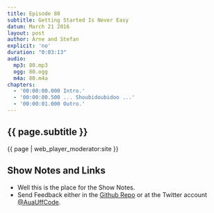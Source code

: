 ```yaml
---
title: Episode 80
subtitle: Getting Started Is Never Easy
datum: March 21 2016
layout: post
author: Arne and Stefan
explicit: 'no'
duration: "0:03:13"
audio:
  mp3: 80.mp3
  ogg: 80.ogg
  m4a: 80.m4a
chapters:
  - '00:00:00.000 Intro.'
  - '00:00:00.500 ... Shoubidoubidoo ...'
  - '00:00:01.000 Outro.'
---
```


## {{ page.subtitle }}

{{ page | web_player_moderator:site }}

## Show Notes and Links

  * Well this is the place for the Show Notes.
  * Send Feedback either in the [Github Repo](https://github.com/haslinger/jekyll-octopod) or at the Twitter account [@AuaUffCode](http://twitter.com/@AuaUffCode).

